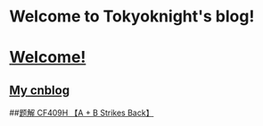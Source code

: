 # Welcome to Tokyoknight's blog!

# [Welcome!](https://seashellbaylor.github.io/Welcome/)

## [My cnblog](https://www.cnblogs.com/SeashellBaylor/)

##[题解 CF409H 【A + B Strikes Back】](https://seashellbaylor.github.io/ProblemCF409H/)

